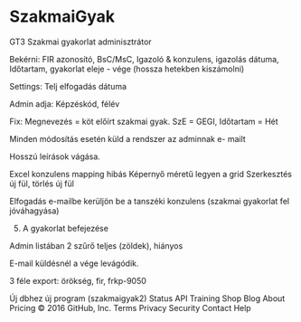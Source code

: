 # SzakmaiGyak

GT3 Szakmai gyakorlat adminisztrátor 

Bekérni: FIR azonosító, BsC/MsC, Igazoló & konzulens, igazolás dátuma, Időtartam, gyakorlat eleje - vége (hossza hetekben kiszámolni)

Settings: Telj elfogadás dátuma

Admin adja: Képzéskód, félév

Fix: Megnevezés = köt előírt szakmai gyak. SzE = GEGI, Időtartam = Hét

Minden módosítás esetén küld a rendszer az adminnak e- mailt

Hosszú leírások vágása.

Excel konzulens mapping hibás
Képernyő méretű legyen a grid
Szerkesztés új fül, törlés új fül

Elfogadás e-mailbe kerüljön be a tanszéki konzulens (szakmai gyakorlat fel jóváhagyása)

5. A gyakorlat befejezése

Admin listában 2 szűrő teljes (zöldek), hiányos

E-mail küldésnél a vége levágódik.

3 féle export: örökség, fir, frkp-9050

Új dbhez új program (szakmaigyak2)
Status API Training Shop Blog About Pricing
© 2016 GitHub, Inc. Terms Privacy Security Contact Help
